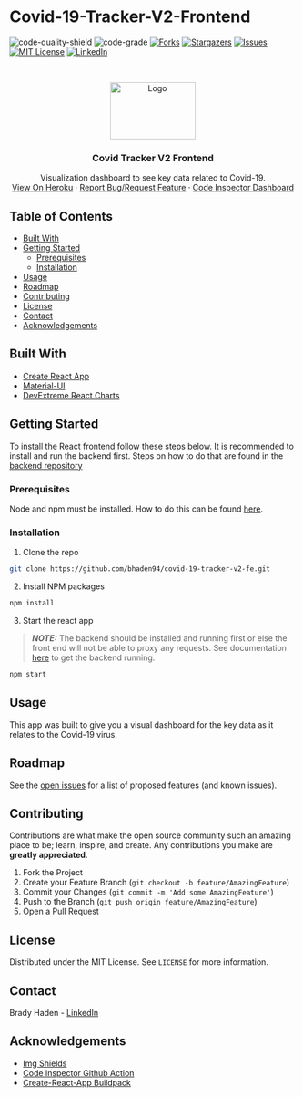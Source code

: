 # Covid-19-Tracker-V2-Frontend

<!-- PROJECT SHIELDS -->
<!--
*** I'm using markdown "reference style" links for readability.
*** Reference links are enclosed in brackets [ ] instead of parentheses ( ).
*** See the bottom of this document for the declaration of the reference variables
*** for contributors-url, forks-url, etc. This is an optional, concise syntax you may use.
*** https://www.markdownguide.org/basic-syntax/#reference-style-links
-->
<!-- [![Contributors][contributors-shield]][contributors-url] -->
![code-quality-shield]
![code-grade]
[![Forks][forks-shield]][forks-url]
[![Stargazers][stars-shield]][stars-url]
[![Issues][issues-shield]][issues-url]
[![MIT License][license-shield]][license-url]
[![LinkedIn][linkedin-shield]][linkedin-url]



<!-- PROJECT LOGO -->
<br />
<p align="center">
  <a href="https://covid-tracker-v2.herokuapp.com/">
    <img src="https://images.newscientist.com/wp-content/uploads/2020/02/11165812/c0481846-wuhan_novel_coronavirus_illustration-spl.jpg" alt="Logo" width="150" height="100">
  </a>

  <h3 align="center">Covid Tracker V2 Frontend</h3>

  <p align="center">
    Visualization dashboard to see key data related to Covid-19.
    <br />
    <a href="https://covid-tracker-v2.herokuapp.com/">View On Heroku</a>
    ·
    <a href="https://github.com/bhaden94/covid-19-tracker-v2-fe/issues">Report Bug/Request Feature</a>
    ·
    <a href="https://frontend.code-inspector.com/public/project/16565/covid-19-tracker-v2-fe/dashboard">Code Inspector Dashboard</a>
  </p>
</p>



<!-- TABLE OF CONTENTS -->
## Table of Contents

* [Built With](#built-with)
* [Getting Started](#getting-started)
  * [Prerequisites](#prerequisites)
  * [Installation](#installation)
* [Usage](#usage)
* [Roadmap](#roadmap)
* [Contributing](#contributing)
* [License](#license)
* [Contact](#contact)
* [Acknowledgements](#acknowledgements)



<!-- ABOUT THE PROJECT -->
## Built With
* [Create React App](https://create-react-app.dev/)
* [Material-UI](https://material-ui.com/)
* [DevExtreme React Charts](https://js.devexpress.com/)



<!-- GETTING STARTED -->
## Getting Started

To install the React frontend follow these steps below. It is recommended to install and run the backend first. Steps on how to do that are found in the [backend repository](https://github.com/bhaden94/Covid19-tracker-V2-API)

### Prerequisites

Node and npm must be installed. How to do this can be found [here](https://docs.npmjs.com/downloading-and-installing-node-js-and-npm).

### Installation

1. Clone the repo
```sh
git clone https://github.com/bhaden94/covid-19-tracker-v2-fe.git
```
2. Install NPM packages
```sh
npm install
```
3. Start the react app
> **_NOTE:_**  The backend should be installed and running first or else the front end will not be able to proxy any requests. See documentation [here](https://github.com/bhaden94/Covid19-tracker-V2-API) to get the backend running.
```sh
npm start
```


<!-- USAGE EXAMPLES -->
## Usage

This app was built to give you a visual dashboard for the key data as it relates to the Covid-19 virus.


<!-- ROADMAP -->
## Roadmap

See the [open issues](https://github.com/bhaden94/covid-19-tracker-v2-fe/issues) for a list of proposed features (and known issues).


<!-- CONTRIBUTING -->
## Contributing

Contributions are what make the open source community such an amazing place to be; learn, inspire, and create. Any contributions you make are **greatly appreciated**.

1. Fork the Project
2. Create your Feature Branch (`git checkout -b feature/AmazingFeature`)
3. Commit your Changes (`git commit -m 'Add some AmazingFeature'`)
4. Push to the Branch (`git push origin feature/AmazingFeature`)
5. Open a Pull Request



<!-- LICENSE -->
## License

Distributed under the MIT License. See `LICENSE` for more information.



<!-- CONTACT -->
## Contact

Brady Haden - [LinkedIn](https://www.linkedin.com/in/brady-s-haden/)




<!-- ACKNOWLEDGEMENTS -->
## Acknowledgements
* [Img Shields](https://shields.io)
* [Code Inspector Github Action](https://github.com/marketplace/actions/code-inspector-github-action)
* [Create-React-App Buildpack](https://github.com/mars/create-react-app-buildpack)





<!-- MARKDOWN LINKS & IMAGES -->
<!-- https://www.markdownguide.org/basic-syntax/#reference-style-links -->
<!-- [contributors-shield]: https://img.shields.io/github/contributors/othneildrew/Best-README-Template.svg?style=flat-square
[contributors-url]: https://github.com/othneildrew/Best-README-Template/graphs/contributors -->
[forks-shield]: https://img.shields.io/github/forks/bhaden94/covid-19-tracker-v2-fe.svg
[forks-url]: https://github.com/bhaden94/covid-19-tracker-v2-fe/network/members

[stars-shield]: https://img.shields.io/github/stars/bhaden94/covid-19-tracker-v2-fe.svg
[stars-url]: https://github.com/bhaden94/covid-19-tracker-v2-fe/stargazers

[issues-shield]: https://img.shields.io/github/issues/bhaden94/covid-19-tracker-v2-fe.svg
[issues-url]: https://github.com/bhaden94/covid-19-tracker-v2-fe/issues

[license-shield]: https://img.shields.io/github/license/bhaden94/covid-19-tracker-v2-fe.svg
[license-url]: https://github.com/bhaden94/covid-19-tracker-v2-fe/blob/master/LICENSE.txt

[linkedin-shield]: https://img.shields.io/badge/-LinkedIn-black.svg?logo=linkedin&colorB=555
[linkedin-url]: https://www.linkedin.com/in/brady-s-haden/
[product-screenshot]: images/screenshot.png

[code-quality-shield]: https://www.code-inspector.com/project/16565/score/svg
[code-grade]: https://www.code-inspector.com/project/16565/status/svg

